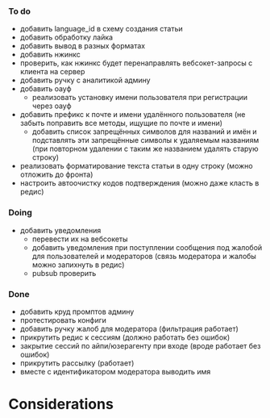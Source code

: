 ### To do
- добавить language_id в схему создания статьи
- добавить обработку лайка
- добавить вывод в разных форматах
- добавить нжинкс
- проверить, как нжинкс будет перенаправлять вебсокет-запросы с клиента на сервер
- добавить ручку с аналитикой админу
- добавить оауф
	- реализовать установку имени пользователя при регистрации через оауф
- добавить префикс к почте и имени удалённого пользователя (не забыть поправить все методы, ищущие по почте и имени)
	- добавить список запрещённых символов для названий и имён и подставлять эти запрещённые символы к удаляемым названиям (при повторном удалении с таким же названием удалять старую строку)
- реализовать форматирование текста статьи в одну строку (можно отложить до фронта)
- настроить автоочистку кодов подтверждения (можно даже класть в редис)
### Doing
- добавить уведомления
	- перевести их на вебсокеты
	- добавить уведомления при поступлении сообщения под жалобой для пользователей и модераторов (связь модератора и жалобы можно запихнуть в редис)
	- pubsub проверить
### Done
- добавить круд промптов админу
- протестировать конфиги
- добавить ручку жалоб для модератора (фильтрация работает)
- прикрутить редис к сессиям (должно работать без ошибок)
- закрытие сессий по айпи/юзерагенту при входе (вроде работает без ошибок)
- прикрутить рассылку (работает)
- вместе с идентификатором модератора выводить имя

# Considerations